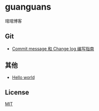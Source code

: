 # guanguans
琯琯博客

## Git

* [Commit message 和 Change log 编写指南](https://github.com/guanguans/guanguans/issues/2)

## 其他

* [Hello world](https://github.com/guanguans/guanguans/issues/1)

## License

[MIT](LICENSE)
